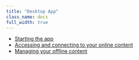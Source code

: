 ```yaml
---
title: "Desktop App"
class_name: docs
full_width: true
---
```



- [Starting the app](/docs/dashboard/desktopapp/startingapp)
- [Accessing and connecting to your online content](/docs/dashboard/desktopapp/connecting)
- [Managing your offline content](/docs/dashboard/desktopapp/pull_push)
